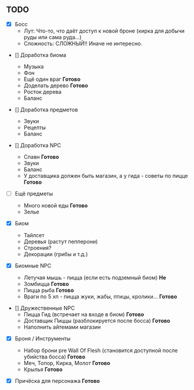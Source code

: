 ## TODO

- [X] Босс
    * Лут: Что-то, что даёт доступ к новой броне (кирка для
      добычи руды или сама руда...)
    * Сложность: СЛОЖНЫЙ!! Иначе не интересно.

- [] Доработка биома
    * Музыка
    * Фон
    * Ещё один враг ____Готово____
    * Доделать дерево ____Готово____
    * Росток дерева
    * Баланс

- [] Доработка предметов
    * Звуки
    * Рецепты
    * Баланс

- [] Доработка NPC
    * Спавн ____Готово____
    * Звуки
    * Баланс
    * У доставщика должен быть магазин, а у гида - советы по пицце ____Готово____

- [ ] Ещё предметы
    * Много новой еды ____Готово____
    * Зелье

- [X] Биом
    * Тайлсет
    * Деревья (растут пепперони)
    * Строения?
    * Декорации (грибы и т.д.)

- [X] Биомные NPC
    * Летучая мышь - пицца (если есть подземный биом) ____Не____
    * Зомбицца ____Готово____
    * Пицца рыба ____Готово____            
    * Враги по 5 хп - пицца жуки, жабы, птицы, кролики... ____Готово____
- [] Дружественные NPC
    * Пицца Гид (встречает на входе в биом) ____Готово____
    * Доставщик Пиццы (разблокируется после босса) ____Готово____
    * Наполнить айтемами магазин


- [X] Броня / Инструменты
    * Набор брони pre Wall Of Flesh (становится доступной
      после убийства босса) ____Готово____
    * Меч, Топор, Кирка, Молот ____Готово____
    * Крылья ____Готово____

- [X] Причёска для персонажа ____Готово____

